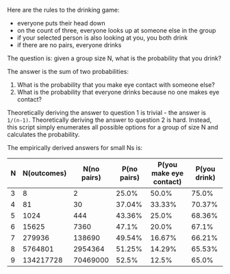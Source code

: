 Here are the rules to the drinking game:
- everyone puts their head down
- on the count of three, everyone looks up at someone else in the group
- if your selected person is also looking at you, you both drink
- if there are no pairs, everyone drinks

The question is: given a group size N, what is the probability that you drink?

The answer is the sum of two probabilities:
1. What is the probability that you make eye contact with someone else?
2. What is the probability that everyone drinks because no one makes eye contact?

Theoretically deriving the answer to question 1 is trivial - the answer is `1/(n-1)`.
Theoretically deriving the answer to question 2 is hard. Instead, this script simply enumerates all possible options for a group of size N and calculates the probability.

The empirically derived answers for small Ns is:

| N | N(outcomes) | N(no pairs) | P(no pairs) | P(you make eye contact) | P(you drink) |
|---|-------------|--------------------|--------------------|-------------------------|--------------|
| 3 | 8 | 2 | 25.0% | 50.0% | 75.0% |
| 4 | 81 | 30 | 37.04% | 33.33% | 70.37% |
| 5 | 1024 | 444 | 43.36% | 25.0% | 68.36% |
| 6 | 15625 | 7360 | 47.1% | 20.0% | 67.1% |
| 7 | 279936 | 138690 | 49.54% | 16.67% | 66.21% |
| 8 | 5764801 | 2954364 | 51.25% | 14.29% | 65.53% |
| 9 | 134217728 | 70469000 | 52.5% | 12.5% | 65.0% |
